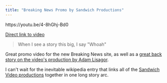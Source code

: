 ```yaml
---
title: "Breaking News Promo by Sandwich Productions"
---
```

<p>https://youtu.be/4-8hGhj-Bd0</p>
<p><a href="https://youtu.be/4-8hGhj-Bd0">Direct link to video</a></p>
<blockquote><p>
  When I see a story this big, I say "Whoah"
</p></blockquote>
<p>Great promo video for the new Breaking News site, as well as a <a href="https://lonelysandwich.com/post/66004181119/theres-only-one-movie-poster-at-the-sandwich">great back story on the video's production by Adam Lisagor</a>.</p>
<p>I can't wait for the inevitable wikipedia entry that links all of the <a href="https://sandwichvideo.com">Sandwich Video productions</a> together in one long story arc.</p>
